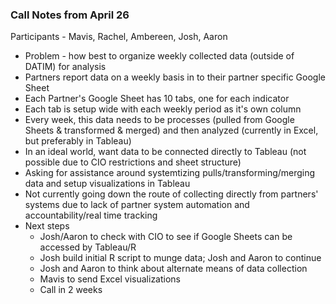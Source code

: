 ### Call Notes from April 26

Participants - Mavis, Rachel, Ambereen, Josh, Aaron

- Problem - how best to organize weekly collected data (outside of DATIM) for analysis
- Partners report data on a weekly basis in to their partner specific Google Sheet
- Each Partner's Google Sheet has 10 tabs, one for each indicator
- Each tab is setup wide with each weekly period as it's own column
- Every week, this data needs to be processes (pulled from Google Sheets & transformed & merged) and then analyzed (currently in Excel, but preferably in Tableau)
- In an ideal world, want data to be connected directly to Tableau (not possible due to CIO restrictions and sheet structure)
- Asking for assistance around systemtizing pulls/transforming/merging data and setup visualizations in Tableau
- Not currently going down the route of collecting directly from partners' systems due to lack of partner system automation and accountability/real time tracking
- Next steps
  - Josh/Aaron to check with CIO to see if Google Sheets can be accessed by Tableau/R
  - Josh build initial R script to munge data; Josh and Aaron to continue
  - Josh and Aaron to think about alternate means of data collection
  - Mavis to send Excel visualizations
  - Call in 2 weeks